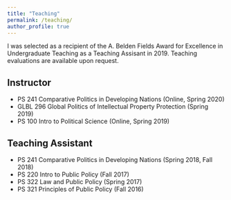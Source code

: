 ```yaml
---
title: "Teaching"
permalink: /teaching/
author_profile: true
---
```


I was selected as a recipient of the A. Belden Fields Award for Excellence in Undergraduate Teaching as a Teaching Assisant in 2019. Teaching evaluations are available upon request.

## Instructor

* PS 241 Comparative Politics in Developing Nations (Online, Spring 2020)
* GLBL 296 Global Politics of Intellectual Property Protection (Spring 2019)
* PS 100 Intro to Political Science (Online, Spring 2019)

## Teaching Assistant

* PS 241 Comparative Politics in Developing Nations (Spring 2018, Fall 2018)
* PS 220 Intro to Public Policy (Fall 2017)
* PS 322 Law and Public Policy (Spring 2017)
* PS 321 Principles of Public Policy (Fall 2016)


